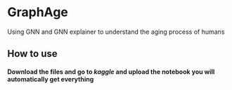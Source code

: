 # GraphAge
Using GNN and GNN explainer to understand the aging process of humans

## How to use
#### Download the files and go to *kaggle* and upload the notebook you will automatically get everything
